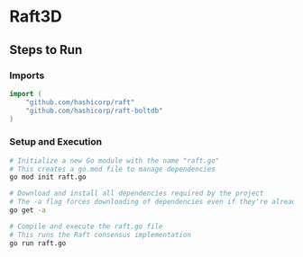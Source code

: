 # Raft3D

## Steps to Run

### Imports
```Go
import (
	"github.com/hashicorp/raft"
	"github.com/hashicorp/raft-boltdb"
)
```

### Setup and Execution
```bash
# Initialize a new Go module with the name "raft.go"
# This creates a go.mod file to manage dependencies
go mod init raft.go

# Download and install all dependencies required by the project
# The -a flag forces downloading of dependencies even if they're already cached
go get -a

# Compile and execute the raft.go file
# This runs the Raft consensus implementation
go run raft.go
```